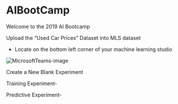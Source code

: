 # AIBootCamp

Welcome to the 2019 AI Bootcamp

Upload the “Used Car Prices” Dataset into MLS dataset 

 - Locate on the bottom left corner of your machine learning studio
 
![MicrosoftTeams-image](https://user-images.githubusercontent.com/58833262/70851382-0485f800-1e5a-11ea-844e-a50d5db2cd45.png)
 

Create a New Blank Experiment 

 

 

 

 

 

Training Experiment- 

 

 

Predictive Experiment- 

